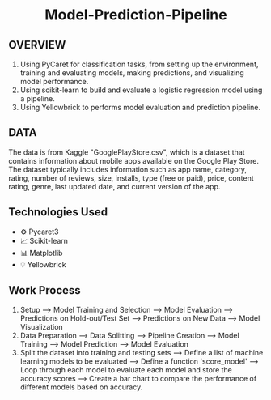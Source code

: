 <h1 align="center">Model-Prediction-Pipeline</h1>

## OVERVIEW
1. Using PyCaret for classification tasks, from setting up the environment, training and evaluating models, making predictions, and visualizing model performance.
2. Using scikit-learn to build and evaluate a logistic regression model using a pipeline. 
3. Using Yellowbrick to performs model evaluation and prediction pipeline.


## DATA
The data is from Kaggle "GooglePlayStore.csv", which is a dataset that contains information about mobile apps available on the Google Play Store. The dataset typically includes information such as app name, category, rating, number of reviews, size, installs, type (free or paid), price, content rating, genre, last updated date, and current version of the app.

## Technologies Used
- :gear: Pycaret3
- :chart_with_upwards_trend: Scikit-learn
- :bar_chart: Matplotlib
- :bulb: Yellowbrick

## Work Process
1. Setup --> Model Training and Selection --> Model Evaluation --> Predictions on Hold-out/Test Set --> Predictions on New Data --> Model Visualization
2. Data Preparation --> Data Solitting --> Pipeline Creation --> Model Training --> Model Prediction --> Model Evaluation
3. Split the dataset into training and testing sets --> Define a list of machine learning models to be evaluated --> Define a function 'score_model' --> Loop through each model to evaluate each model and store the accuracy scores --> Create a bar chart to compare the performance of different models based on accuracy.
